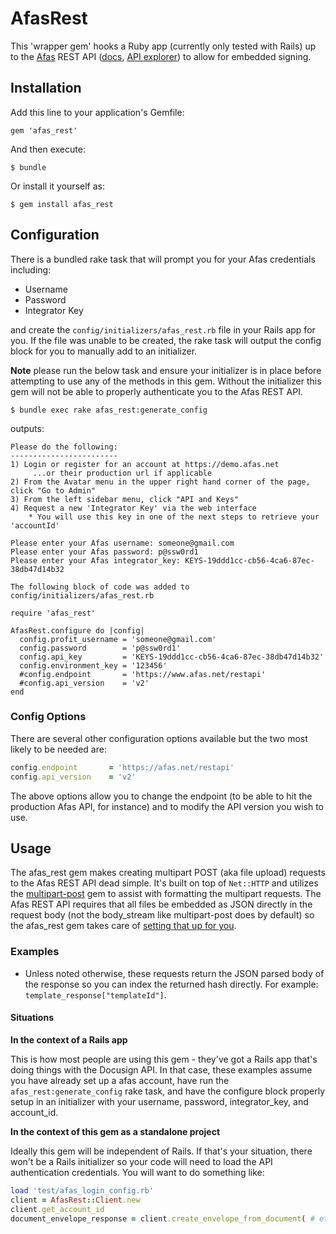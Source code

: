 # AfasRest

This 'wrapper gem' hooks a Ruby app (currently only tested with Rails) up to the [Afas](http://www.afas.com/) REST API ([docs](https://docs.afas.com/esign/), [API explorer](https://apiexplorer.afas.com/#/esign/restapi)) to allow for embedded signing.

## Installation

Add this line to your application's Gemfile:

    gem 'afas_rest'

And then execute:

    $ bundle

Or install it yourself as:

    $ gem install afas_rest

## Configuration

There is a bundled rake task that will prompt you for your Afas credentials including:

  * Username
  * Password
  * Integrator Key

and create the `config/initializers/afas_rest.rb` file in your Rails app for you. If the file was unable to be created, the rake task will output the config block for you to manually add to an initializer.

**Note** please run the below task and ensure your initializer is in place before attempting to use any of the methods in this gem. Without the initializer this gem will not be able to properly authenticate you to the Afas REST API.

    $ bundle exec rake afas_rest:generate_config

outputs:

    Please do the following:
    ------------------------
    1) Login or register for an account at https://demo.afas.net
         ...or their production url if applicable
    2) From the Avatar menu in the upper right hand corner of the page, click "Go to Admin"
    3) From the left sidebar menu, click "API and Keys"
    4) Request a new 'Integrator Key' via the web interface
        * You will use this key in one of the next steps to retrieve your 'accountId'

    Please enter your Afas username: someone@gmail.com
    Please enter your Afas password: p@ssw0rd1
    Please enter your Afas integrator_key: KEYS-19ddd1cc-cb56-4ca6-87ec-38db47d14b32

    The following block of code was added to config/initializers/afas_rest.rb

    require 'afas_rest'

    AfasRest.configure do |config|
      config.profit_username = 'someone@gmail.com'
      config.password        = 'p@ssw0rd1'
      config.api_key         = 'KEYS-19ddd1cc-cb56-4ca6-87ec-38db47d14b32'
      config.environment_key = '123456'
      #config.endpoint       = 'https://www.afas.net/restapi'
      #config.api_version    = 'v2'
    end


### Config Options

There are several other configuration options available but the two most likely to be needed are:

```ruby
config.endpoint       = 'https://afas.net/restapi'
config.api_version    = 'v2'
```

The above options allow you to change the endpoint (to be able to hit the production Afas API, for instance) and to modify the API version you wish to use.

## Usage

The afas\_rest gem makes creating multipart POST (aka file upload) requests to the Afas REST API dead simple. It's built on top of `Net::HTTP` and utilizes the [multipart-post](https://github.com/nicksieger/multipart-post) gem to assist with formatting the multipart requests. The Afas REST API requires that all files be embedded as JSON directly in the request body (not the body\_stream like multipart-post does by default) so the afas\_rest gem takes care of [setting that up for you](https://github.com/lafeber/afas_rest/blob/master/lib/afas_rest/client.rb#L397).

### Examples

* Unless noted otherwise, these requests return the JSON parsed body of the response so you can index the returned hash directly. For example: `template_response["templateId"]`.

#### Situations

**In the context of a Rails app**

This is how most people are using this gem - they've got a Rails app that's doing things with the Docusign API.  In that case, these examples assume you have already set up a afas account, have run the `afas_rest:generate_config` rake task, and have the configure block properly setup in an initializer with your username, password, integrator\_key, and account\_id.

**In the context of this gem as a standalone project**

Ideally this gem will be independent of Rails.  If that's your situation, there won't be a Rails initializer so your code will need to load the API authentication credentials.  You will want to do something like:

```ruby
load 'test/afas_login_config.rb'
client = AfasRest::Client.new
client.get_account_id
document_envelope_response = client.create_envelope_from_document( # etc etc
```
